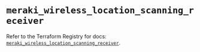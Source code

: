 # `meraki_wireless_location_scanning_receiver`

Refer to the Terraform Registry for docs: [`meraki_wireless_location_scanning_receiver`](https://registry.terraform.io/providers/ciscodevnet/meraki/1.7.1/docs/resources/wireless_location_scanning_receiver).
